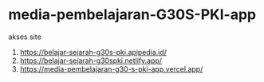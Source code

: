 # media-pembelajaran-G30S-PKI-app
akses site
1. https://belajar-sejarah-g30s-pki.apipedia.id/
2. https://belajar-sejarah-g30spki.netlify.app/
3. https://media-pembelajaran-g30-s-pki-app.vercel.app/
